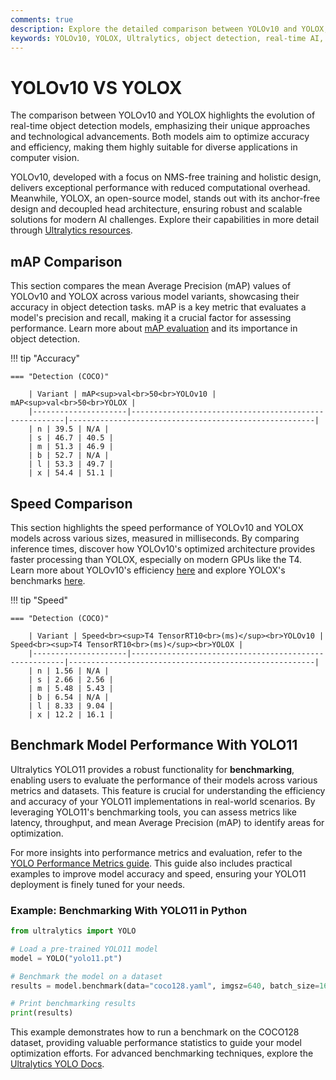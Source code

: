 ```yaml
---
comments: true
description: Explore the detailed comparison between YOLOv10 and YOLOX, two cutting-edge models in real-time object detection. Discover how these models differ in architecture, performance, and efficiency, catering to diverse applications in computer vision and edge AI.
keywords: YOLOv10, YOLOX, Ultralytics, object detection, real-time AI, edge AI, computer vision
---
```


# YOLOv10 VS YOLOX

The comparison between YOLOv10 and YOLOX highlights the evolution of real-time object detection models, emphasizing their unique approaches and technological advancements. Both models aim to optimize accuracy and efficiency, making them highly suitable for diverse applications in computer vision.

YOLOv10, developed with a focus on NMS-free training and holistic design, delivers exceptional performance with reduced computational overhead. Meanwhile, YOLOX, an open-source model, stands out with its anchor-free design and decoupled head architecture, ensuring robust and scalable solutions for modern AI challenges. Explore their capabilities in more detail through [Ultralytics resources](https://docs.ultralytics.com/models/).

## mAP Comparison

This section compares the mean Average Precision (mAP) values of YOLOv10 and YOLOX across various model variants, showcasing their accuracy in object detection tasks. mAP is a key metric that evaluates a model's precision and recall, making it a crucial factor for assessing performance. Learn more about [mAP evaluation](https://www.ultralytics.com/glossary/mean-average-precision-map) and its importance in object detection.

!!! tip "Accuracy"

    === "Detection (COCO)"

    	| Variant | mAP<sup>val<br>50<br>YOLOv10 | mAP<sup>val<br>50<br>YOLOX |
    	|---------------------|-------------------------------------------------------|-------------------------------------------------------|
    	| n | 39.5 | N/A |
    	| s | 46.7 | 40.5 |
    	| m | 51.3 | 46.9 |
    	| b | 52.7 | N/A |
    	| l | 53.3 | 49.7 |
    	| x | 54.4 | 51.1 |

## Speed Comparison

This section highlights the speed performance of YOLOv10 and YOLOX models across various sizes, measured in milliseconds. By comparing inference times, discover how YOLOv10's optimized architecture provides faster processing than YOLOX, especially on modern GPUs like the T4. Learn more about YOLOv10's efficiency [here](https://docs.ultralytics.com/models/yolov10/) and explore YOLOX's benchmarks [here](https://github.com/Megvii-BaseDetection/YOLOX).

!!! tip "Speed"

    === "Detection (COCO)"

    	| Variant | Speed<br><sup>T4 TensorRT10<br>(ms)</sup><br>YOLOv10 | Speed<br><sup>T4 TensorRT10<br>(ms)</sup><br>YOLOX |
    	|---------------------|-------------------------------------------------------|-------------------------------------------------------|
    	| n | 1.56 | N/A |
    	| s | 2.66 | 2.56 |
    	| m | 5.48 | 5.43 |
    	| b | 6.54 | N/A |
    	| l | 8.33 | 9.04 |
    	| x | 12.2 | 16.1 |

## Benchmark Model Performance With YOLO11

Ultralytics YOLO11 provides a robust functionality for **benchmarking**, enabling users to evaluate the performance of their models across various metrics and datasets. This feature is crucial for understanding the efficiency and accuracy of your YOLO11 implementations in real-world scenarios. By leveraging YOLO11's benchmarking tools, you can assess metrics like latency, throughput, and mean Average Precision (mAP) to identify areas for optimization.

For more insights into performance metrics and evaluation, refer to the [YOLO Performance Metrics guide](https://docs.ultralytics.com/guides/). This guide also includes practical examples to improve model accuracy and speed, ensuring your YOLO11 deployment is finely tuned for your needs.

### Example: Benchmarking With YOLO11 in Python

```python
from ultralytics import YOLO

# Load a pre-trained YOLO11 model
model = YOLO("yolo11.pt")

# Benchmark the model on a dataset
results = model.benchmark(data="coco128.yaml", imgsz=640, batch_size=16)

# Print benchmarking results
print(results)
```

This example demonstrates how to run a benchmark on the COCO128 dataset, providing valuable performance statistics to guide your model optimization efforts. For advanced benchmarking techniques, explore the [Ultralytics YOLO Docs](https://docs.ultralytics.com/).
